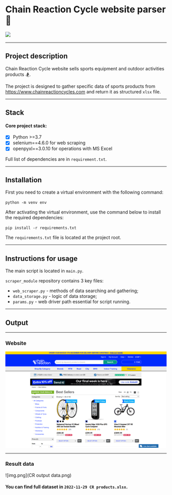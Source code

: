 # Chain Reaction Cycle website parser :bicyclist:
![](https://img.shields.io/pypi/pyversions/selenium?color=blue&style=for-the-badge)
___
## Project description

Chain Reaction Cycle website sells sports equipment and outdoor activities products :snowboarder:.

The project is designed to gather specific data of sports products from https://www.chainreactioncycles.com and return it as structured `xlsx` file.
___
## Stack

#### Core project stack:

- [X] Python >=3.7
- [X] selenium==4.6.0 for web scraping
- [X] openpyxl==3.0.10 for operations with MS Excel

Full list of dependencies are in `requirement.txt`.
___

## Installation

First you need to create a virtual environment with the following command:

`python -m venv env`

After activating the virtual environment, use the command below to install the required dependencies:

`pip install -r requirements.txt`

The `requirements.txt` file is located at the project root.
___
## Instructions for usage

The main script is located in `main.py`. 

`scraper_module` repository contains 3 key files:

- `web_scraper.py` - methods of data searching and gathering;
- `data_storage.py` - logic of data storage;
- `params.py` - web driver path essential for script running.
___
## Output
___
### Website
![img.png](img.png)
___
### Result data
![img.png](CR output data.png)

#### You can find full dataset in `2022-11-29 CR products.xlsx`.
